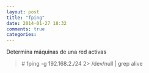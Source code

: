 ```yaml
---
layout: post
title: "fping"
date: 2014-01-27 18:32
comments: true
categories: 
---
```

Determina máquinas de una red activas

>\# fping -g 192.168.2./24 2> /dev/null | grep alive 

